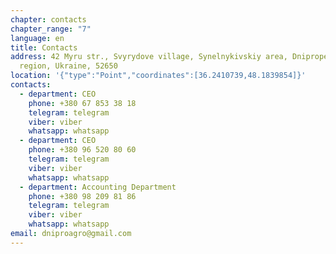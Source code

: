 ```yaml
---
chapter: contacts
chapter_range: "7"
language: en
title: Contacts
address: 42 Myru str., Svyrydove village, Synelnykivskiy area, Dnipropetrovsk
  region, Ukraine, 52650
location: '{"type":"Point","coordinates":[36.2410739,48.1839854]}'
contacts:
  - department: CEO
    phone: +380 67 853 38 18
    telegram: telegram
    viber: viber
    whatsapp: whatsapp
  - department: CEO
    phone: +380 96 520 80 60
    telegram: telegram
    viber: viber
    whatsapp: whatsapp
  - department: Accounting Department
    phone: +380 98 209 81 86
    telegram: telegram
    viber: viber
    whatsapp: whatsapp
email: dniproagro@gmail.com
---
```

